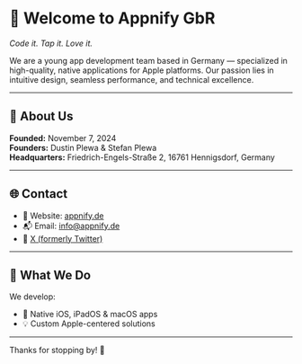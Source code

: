 # 👋 Welcome to Appnify GbR

_Code it. Tap it. Love it._

We are a young app development team based in Germany — specialized in high-quality, native applications for Apple platforms. Our passion lies in intuitive design, seamless performance, and technical excellence.

---

## 🏢 About Us

**Founded:** November 7, 2024  
**Founders:** Dustin Plewa & Stefan Plewa  
**Headquarters:** Friedrich-Engels-Straße 2, 16761 Hennigsdorf, Germany

---

## 🌐 Contact

- 🔗 Website: [appnify.de](https://appnify.de)  
- 📬 Email: [info@appnify.de](mailto:info@appnify.de)
- 📣 [X (formerly Twitter)](https://x.com/AppnifyGbR)

---

## 🚀 What We Do

We develop:

- 📱 Native iOS, iPadOS & macOS apps  
- 💡 Custom Apple-centered solutions

---

Thanks for stopping by! 💙
